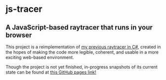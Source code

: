 # js-tracer
## A JavaScript-based raytracer that runs in your browser

This project is a reimplementation of [my previous raytracer in C#](https://github.com/helpvisa/simple_raytracer), created in the hopes of making the code more legible, coherent, and usable in a more exciting web-based environment.

Though the project is not yet finished, in-progress snapshots of its current state can be found at [this GitHub pages link!](https://helpvisa.github.io/js-tracer/)